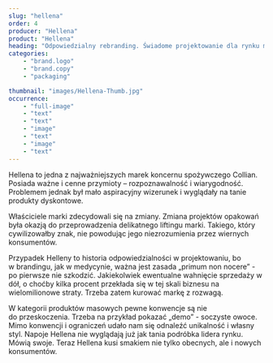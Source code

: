 ```yaml
---
slug: "hellena"
order: 4
producer: "Hellena"
product: "Hellena"
heading: "Odpowiedzialny rebranding. Świadome projektowanie dla rynku masowego."
categories:
    - "brand.logo"
    - "brand.copy"
    - "packaging"

thumbnail: "images/Hellena-Thumb.jpg"
occurrence:
    - "full-image"
    - "text"
    - "text"
    - "image"
    - "text"
    - "image"
    - "text"
---
```

Hellena to jedna z najważniejszych marek koncernu spożywczego Collian. Posiada ważne i cenne przymioty – rozpoznawalność i wiarygodność. Problemem jednak był mało aspiracyjny wizerunek i wyglądały na tanie produkty dyskontowe.

Właściciele marki zdecydowali się na zmiany. Zmiana projektów opakowań była okazją do przeprowadzenia delikatnego liftingu marki. Takiego, który cywilizowałby znak, nie powodując jego niezrozumienia przez wiernych konsumentów.

Przypadek Helleny to historia odpowiedzialności w projektowaniu, bo w brandingu, jak w medycynie, ważna jest zasada „primum non nocere” - po pierwsze nie szkodzić. Jakiekolwiek ewentualne wahnięcie sprzedaży w dół, o choćby kilka procent przekłada się w tej skali biznesu na wielomilionowe straty. Trzeba zatem kurować markę z rozwagą.

W kategorii produktów masowych pewne konwencje są nie do przeskoczenia. Trzeba na przykład pokazać „demo” - soczyste owoce. Mimo konwencji i ograniczeń udało nam się odnaleźć unikalność i własny styl. Napoje Hellena nie wyglądają już jak tania podróbka lidera rynku. Mówią swoje. Teraz Hellena kusi smakiem nie tylko obecnych, ale i nowych konsumentów.